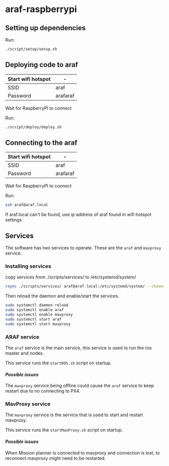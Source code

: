 # araf-raspberrypi

## Setting up dependencies

Run:
```bash
./script/setup/setup.sh
```

## Deploying code to araf

| Start wifi hotspot |-|
|----------|-----------|
| SSID     | araf      |
| Password | arafaraf  |

Wait for RaspberryPI to connect

Run:
```bash
./script/deploy/deploy.sh
```

## Connecting to the araf

| Start wifi hotspot |-|
|----------|-----------|
| SSID     | araf      |
| Password | arafaraf  |

Wait for RaspberryPI to connect

Run:
```bash
ssh araf@araf.local
```
If araf.local can't be found, use ip address of araf found in wifi hotspot settings

## Services

The software has two services to operate. These are the `araf` and `mavproxy` service.

### Installing services

copy services from ./scripts/services/ to /etc/systemd/system/
```bash
rsync ./scripts/services/ araf@araf.local:/etc/systemd/system/ --chown=root:root --progress
```

Then reload the daemon and enable/start the services.
```bash
sudo systemctl daemon-reload
sudo systemctl enable araf 
sudo systemctl enable mavproxy 
sudo systemctl start araf 
sudo systemctl start mavproxy 
```

### ARAF service
The `araf` service is the main service, this service is used to run the ros master and nodes.

This service runs the `startROS.sh` script on startup.

#### *Possible issues*
The `mavproxy` service being offline could cause the `araf` service to keep restart due to no connecting to PX4.

### MavProxy service
The `mavproxy` service is the service that is used to start and restart mavproxy.

This service runs the `startMavProxy.sh` script on startup.

#### *Possible issues*
When Mission planner is connected to mavproxy and connection is lost, to reconnect mavproxy might need to be restarted.
